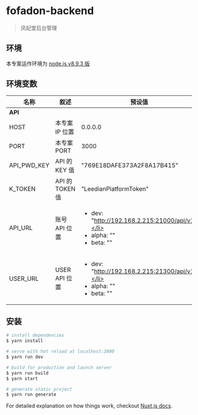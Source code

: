 # fofadon-backend

> 凤妃堂后台管理

## 环境

本专案运作环境为 [node.js v8.9.3 版](https://nodejs.org/download/release/v8.9.3/)

## 环境变数

| 名称        | 叙述            | 预设值                                                                                        |
| ----------- | --------------- | --------------------------------------------------------------------------------------------- |
| **API**     |
| HOST        | 本专案 IP 位置  | 0.0.0.0                                                                                       |
| PORT        | 本专案 PORT     | 3000                                                                                          |
| API_PWD_KEY | API 的 KEY 值   | "769E18DAFE373A2F8A17B415"                                                                    |
| K_TOKEN     | API 的 TOKEN 值 | "LeedianPlatformToken"                                                                        |
| API_URL     | 账号 API 位置   | <ul><li>dev: "http://192.168.2.215:21000/api/v1"</li><li>alpha: ""</li><li>beta: ""</li></ul> |
| USER_URL    | USER API 位置   | <ul><li>dev: "http://192.168.2.215:21300/api/v1"</li><li>alpha: ""</li><li>beta: ""</li></ul> |

## 安装

```bash
# install dependencies
$ yarn install

# serve with hot reload at localhost:3000
$ yarn run dev

# build for production and launch server
$ yarn run build
$ yarn start

# generate static project
$ yarn run generate
```

For detailed explanation on how things work, checkout [Nuxt.js docs](https://nuxtjs.org).
